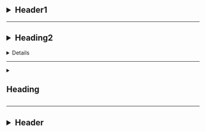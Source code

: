 <h2><details><summary>Header1</summary><sub><sup><br>
      
Small text!!!

<br></sup></sub>
    
```html
<h2><details><summary>Heading2</summary><sub><sup><br>

Small text!!!

<br></sup></sub></details></h2>
```

</details></h2>
    
    
***


## **<details><summary>Heading2</summary><sub><sup>Small text!!!</sup></sub></details>**

<details>
  
```html
## **<details><summary>Heading2</summary><sub><sup>Small text!!!</sup></sub></details>**
```
</details>


***


<details><summary><h2>Heading</h2></summary>

Small text!!!
   
```html
<details><summary><h2>Heading</h2></summary>

Small text!!!

</details>
```

</details>


***


## <details><summary>Header</summary><img src=https://raw.githubusercontent.com/ploorp/misc-snippets/efa2c7995711eb2b2e19a50c2441d972e1fe7eb3/txt-tst.svg></details>

